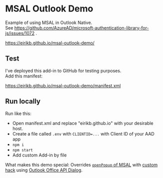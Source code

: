 # MSAL Outlook Demo

Example of using MSAL in Outlook Native.  
See https://github.com/AzureAD/microsoft-authentication-library-for-js/issues/1072 .

https://eirikb.github.io/msal-outlook-demo/

## Test 

I've deployed this add-in to GitHub for testing purposes.  
Add this manifest:

https://eirikb.github.io/msal-outlook-demo/manifest.xml


## Run locally

Run like this:
  * Open manifest.xml and replace "eirikb.github.io" with your desirable host. 
  * Create a file called `.env` with `CLIENTID=...` with Client ID of your AAD app
  * `npm i`
  * `npm start`
  * Add custom Add-in by file
  
  
What makes this demo special:
Overrides [`openPopup` of MSAL](https://github.com/AzureAD/microsoft-authentication-library-for-js/blob/e3f4081/lib/msal-core/src/UserAgentApplication.ts#L738-L770) with [custom hack](https://github.com/eirikb/msal-outlook-demo/blob/2a034bc/app.js#L62-L77) using [Outlook Office API Dialog](https://docs.microsoft.com/en-us/javascript/api/office/office.dialogoptions).  
